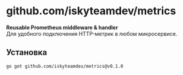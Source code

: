 # github.com/iskyteamdev/metrics

**Reusable Prometheus middleware & handler**  
Для удобного подключения HTTP-метрик в любом микросервисе.

## Установка

```bash
go get github.com/iskyteamdev/metrics@v0.1.0
